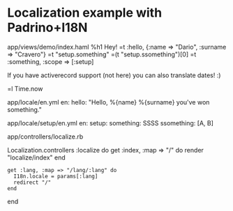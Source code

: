 # Localization example with Padrino+I18N

app/views/demo/index.haml
  %h1 Hey!
  =t :hello, {:name => "Dario", :surname => "Cravero"}
  =t "setup.something"
  =(t "setup.ssomething")[0]
  =t :something, :scope => [:setup]

If you have activerecord support (not here) you can also translate dates! :)

  =l Time.now

app/locale/en.yml
  en:
    hello: "Hello, %{name} %{surname} you've won something."

app/locale/setup/en.yml
  en:
    setup:
      something: SSSS
      ssomething: [A, B]

app/controllers/localize.rb

  Localization.controllers :localize do
    get :index, :map => "/" do
      render "localize/index"
    end

    get :lang, :map => "/lang/:lang" do
      I18n.locale = params[:lang]
      redirect "/"
    end
  end
